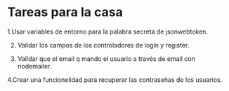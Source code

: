 # Tareas para la casa

1.Usar variables de entorno para la palabra secreta de jsonwebtoken.

2. Validar los campos de los controladores de login y register.

3. Validar que el email q mando el usuario a través de email con nodemailer.

4.Crear una funcionelidad para recuperar las contraseñas de los usuarios.
